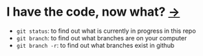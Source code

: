 # I have the code, now what? [->](./6.md)

* `git status`: to find out what is currently in progress in this repo
* `git branch`: to find out what branches are on your computer
* `git branch -r`: to find out what branches exist in github